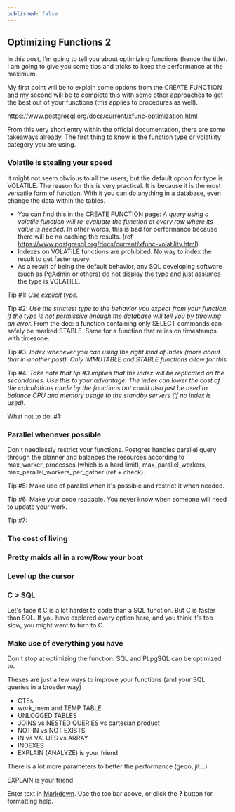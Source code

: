 ```yaml
---
published: false
---
```

## Optimizing Functions 2

In this post, I'm going to tell you about optimizing functions (hence the title). I am going to give you some tips and tricks to keep the performance at the maximum. 

My first point will be to explain some options from the CREATE FUNCTION and my second will be to complete this with  some other approaches to get the best out of your functions (this applies to procedures as well).

https://www.postgresql.org/docs/current/xfunc-optimization.html

From this very short entry within the official documentation, there are some takeaways already. The first thing to know is the function type or volatility category you are using. 

### Volatile is stealing your speed


It might not seem obvious to all the users, but the default option for type is VOLATILE. The reason for this is very practical. It is because it is the most versatile form of function. With it you can do anything in a database, even change the data within the tables.

* You can find this in the CREATE FUNCTION page: *A query using a volatile function will re-evaluate the function at every row where its value is needed.* In other words, this is bad for performance because there will be no caching the results. (ref https://www.postgresql.org/docs/current/xfunc-volatility.html)
* Indexes on VOLATILE functions are prohibited. No way to index the result to get faster query. 
* As a result of being the default behavior, any SQL developing software (such as PgAdmin or others) do not display the type and just assumes the type is VOLATILE.

Tip #1:
*Use explicit type.*

Tip #2:
*Use the strictest type to the behavior you expect from your function. If the type is not permissive enough the database will tell you by throwing an error.*
From the doc: a function containing only SELECT commands can safely be marked STABLE. Same for a function that relies on timestamps with timezone.

Tip #3:
*Index whenever you can using the right kind of index (more about that in another post). Only IMMUTABLE and STABLE functions allow for this.*

Tip #4:
*Take note that tip #3 implies that the index will be replicated on the secondaries. Use this to your advantage. The index can lower the cost of the calculations made by the functions but could also just be used to balance CPU and memory usage to the standby servers (if no index is used).*

What not to do:
#1: 

### Parallel whenever possible

Don't needlessly restrict your functions. Postgres handles parallel query through the planner and balances the resources according to max_worker_processes (which is a hard limit), max_parallel_workers, max_parallel_workers_per_gather (ref + check).

Tip #5: Make use of parallel when it's possible and restrict it when needed.

Tip #6: Make your code readable. You never know when someone will need to update your work.

Tip #7: 

### The cost of living

### Pretty maids all in a row/Row your boat

### Level up the cursor

### C > SQL

Let's face it C is a lot harder to code than a SQL function. But C is faster than SQL. If you have explored every option here, and you think it's too slow, you might want to turn to C. 

### Make use of everything you have 

Don't stop at optimizing the function. SQL and PLpgSQL can be optimized to. 

Theses are just a few ways to improve your functions (and your SQL queries in a broader way)
* CTEs
* work_mem and TEMP TABLE
* UNLOGGED TABLES
* JOINS vs NESTED QUERIES vs cartesian product
* NOT IN vs NOT EXISTS 
* IN vs VALUES vs ARRAY
* INDEXES
* EXPLAIN (ANALYZE) is your friend


There is a lot more parameters to better the performance (geqo, jit...)

EXPLAIN is your friend





Enter text in [Markdown](http://daringfireball.net/projects/markdown/). Use the toolbar above, or click the **?** button for formatting help.
